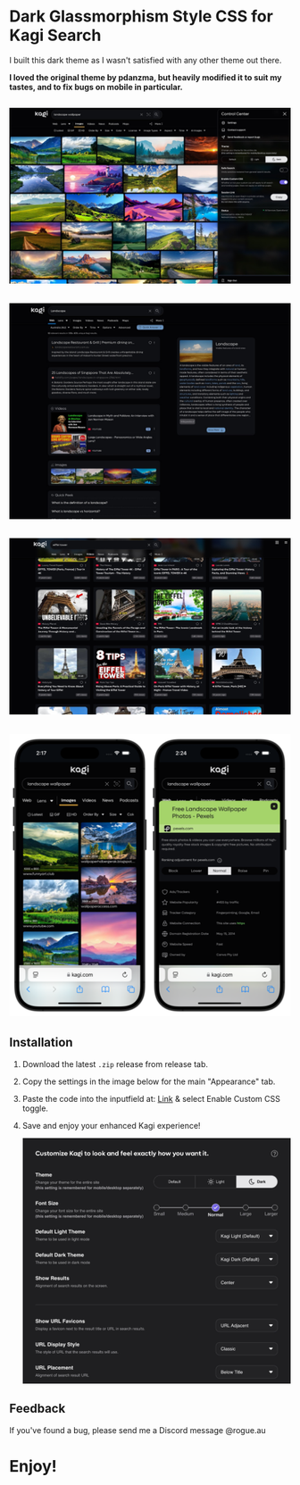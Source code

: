 # Dark Glassmorphism Style CSS for Kagi Search

I built this dark theme as I wasn't satisfied with any other theme out there.

**I loved the original theme by pdanzma, but heavily modified it to suit my tastes, and to fix bugs on mobile in particular.**

![Image Search](images/dimages.jpg)
---
![Search](images/dsearch.jpg)
---
![Video Search](images/dvideos.jpg)
---
![iPhone](images/iphone.png)
---

## Installation

1. Download the latest `.zip` release from release tab.
2. Copy the settings in the image below for the main "Appearance" tab.
3. Paste the code into the inputfield at: [Link](https://kagi.com/settings?p=custom_css) & select Enable Custom CSS toggle.
4. Save and enjoy your enhanced Kagi experience!

   ![Appearance Settings](images/settings.jpg)

## Feedback

If you've found a bug, please send me a Discord message @rogue.au

# Enjoy!
